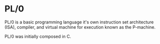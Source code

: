 # PL/0
PL/0 is a basic programming language it's own instruction set architecture (ISA),
compiler, and virtual machine for execution known as the P-machine.

PL/0 was initially composed in C.
